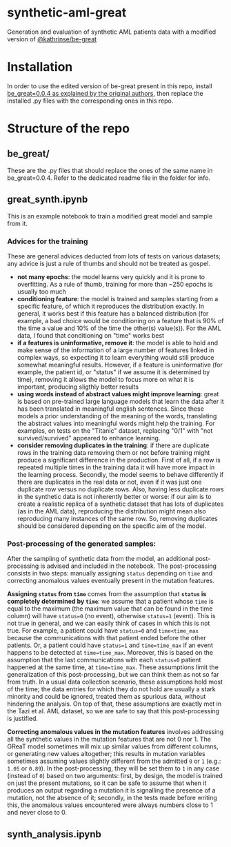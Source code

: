 # synthetic-aml-great
Generation and evaluation of synthetic AML patients data with a modified version of [@kathrinse/be-great](https://github.com/kathrinse/be_great/tree/main)

# Installation

In order to use the edited version of be-great present in this repo, install [be_great=0.0.4 as explained by the original authors](https://github.com/kathrinse/be_great/tree/main), then replace the installed .py files with the corresponding ones in this repo.

# Structure of the repo

## be_great/ 

These are the .py files that should replace the ones of the same name in be_great=0.0.4. Refer to the dedicated readme file in the folder for info.

## great_synth.ipynb

This is an example notebook to train a modified great model and sample from it.

### Advices for the training

These are general advices deducted from lots of tests on various datasets; any advice is just a rule of thumbs and should not be treated as gospel.

- __not many epochs__: the model learns very quickly and it is prone to overfitting. As a rule of thumb, training for more than ~250 epochs is usually too much
- __conditioning feature__: the model is trained and samples starting from a specific feature, of which it reproduces the distribution exactly. In general, it works best if this feature has a balanced distribution (for example, a bad choice would be conditioning on a feature that is 90% of the time a value and 10% of the time the other(s) value(s)). For the AML data, I found that conditioning on "time" works best
- __if a features is uninformative, remove it__: the model is able to hold and make sense of the information of a large number of features linked in complex ways, so expecting it to learn everything would still produce somewhat meaningful results. However, if a feature is uninformative (for example, the patient id, or "status" if we assume it is determined by time), removing it allows the model to focus more on what it is important, producing sligthly better results
- __using words instead of abstract values might improve learning__: great is based on pre-trained large language models that learn the data after it has been translated in meaningful english sentences. Since these models a prior understanding of the meaning of the words, translating the abstract values into meaningful words might help the training. For examples, on tests on the "Titanic" dataset, replacing "0/1" with "not survived/survived" appeared to enhance learning. 
- __consider removing duplicates in the training__: if there are duplicate rows in the training data removing them or not before training might produce a significant difference in the production. First of all, if a row is repeated multiple times in the training data it will have more impact in the learning process. Secondly, the model seems to behave differently if there are duplicates in the real data or not, even if it was just one duplicate row versus no duplicate rows. Also, having less duplicate rows in the synthetic data is not inherently better or worse: if our aim is to create a realistic replica of a synthetic dataset that has lots of duplicates (as in the AML data), reproducing the distribution might mean also reproducing many instances of the same row. So, removing duplicates should be considered depending on the specific aim of the model.

### Post-processing of the generated samples:

After the sampling of synthetic data from the model, an additional post-processing is advised and included in the notebook. The post-processing consists in two steps: manually assigning ```status``` depending on ```time``` and correcting anomalous values eventually present in the mutation features.

__Assigning ```status``` from ```time```__ comes from the assumption that __```status``` is completely determined by ```time```__: we assume that a patient whose ```time``` is equal to the maximum (the maximum value that can be found in the time column) will have ```status=0``` (no event), otherwise ```status=1``` (event). This is not true in general, and we can easily think of cases in which this is not true. For example, a patient could have ```status=0``` and ```time<time_max``` because the communications with that patient ended before the other patients. Or, a patient could have ```status=1``` and ```time=time_max``` if an event happens to be detected at ```time=time_max```. Moreover, this is based on the assumption that the last communications with each ```status=0``` patient happened at the same time, at ```time=time_max```. 
These assumptions limit the generalization of this post-processing, but we can think them as not so far from truth. In a usual data collection scenario, these assumptions hold most of the time; the data entries for which they do not hold are usually a stark minority and could be ignored, treated them as spurious data, without hindering the analysis. On top of that, these assumptions are exactly met in the Tazi et al. AML dataset, so we are safe to say that this post-processing is justified.


__Correcting anomalous values in the mutation features__ involves addressing all the synthetic values in the mutation features that are not 0 nor 1. The GReaT model sometimes will mix up similar values from different columns, or generating new values altogether; this results in mutation variables sometimes assuming values slightly different from the admitted ```0``` or ```1``` (e.g.: ```1.05``` or ```0.89```). In the post-processing, they will be set them to ```1``` in any case (instead of ```0```) based on two arguments: first, by design, the model is trained on just the present mutations, so it can be safe to assume that when it produces an output regarding a mutation it is signalling the presence of a mutation, not the absence of it; secondly, in the tests made before writing this, the anomalous values encountered were always numbers close to 1 and never close to 0.


## synth_analysis.ipynb







